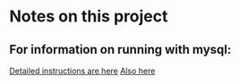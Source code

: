 # Notes on this project
## For information on running with mysql:
[Detailed instructions are here](https://www.udemy.com/course/spring-web-services-tutorial/learn/lecture/33580484#content)
[Also here](https://github.com/in28minutes/spring-web-services/blob/master/restful-web-services-v2/01-step-by-step-changes/v2.md#step-35)
